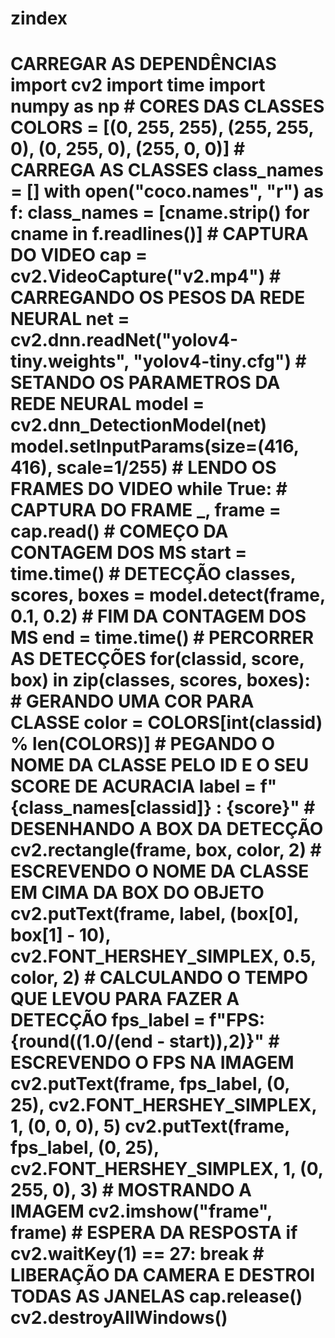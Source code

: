 # zindex
# CARREGAR AS DEPENDÊNCIAS import cv2 import time import numpy as np  # CORES DAS CLASSES COLORS = [(0, 255, 255), (255, 255, 0), (0, 255, 0), (255, 0, 0)]  # CARREGA AS CLASSES class_names = [] with open("coco.names", "r") as f:     class_names = [cname.strip() for cname in f.readlines()]  # CAPTURA DO VIDEO cap = cv2.VideoCapture("v2.mp4")  # CARREGANDO OS PESOS DA REDE NEURAL net = cv2.dnn.readNet("yolov4-tiny.weights", "yolov4-tiny.cfg")  # SETANDO OS PARAMETROS DA REDE NEURAL model = cv2.dnn_DetectionModel(net) model.setInputParams(size=(416, 416), scale=1/255)  # LENDO OS FRAMES DO VIDEO while True:      # CAPTURA DO FRAME     _, frame = cap.read()      # COMEÇO DA CONTAGEM DOS MS     start = time.time()      # DETECÇÃO     classes, scores, boxes = model.detect(frame, 0.1, 0.2)      # FIM DA CONTAGEM DOS MS     end = time.time()      # PERCORRER AS DETECÇÕES     for(classid, score, box) in zip(classes, scores, boxes):         # GERANDO UMA COR PARA CLASSE         color = COLORS[int(classid) % len(COLORS)]          # PEGANDO O NOME DA CLASSE PELO ID E O SEU SCORE DE ACURACIA         label = f"{class_names[classid]} : {score}"          # DESENHANDO A BOX DA DETECÇÃO         cv2.rectangle(frame, box, color, 2)          # ESCREVENDO O NOME DA CLASSE EM CIMA DA BOX DO OBJETO         cv2.putText(frame, label, (box[0], box[1] - 10),                     cv2.FONT_HERSHEY_SIMPLEX, 0.5, color, 2)      # CALCULANDO O TEMPO QUE LEVOU PARA FAZER A DETECÇÃO     fps_label = f"FPS: {round((1.0/(end - start)),2)}"      # ESCREVENDO O FPS NA IMAGEM     cv2.putText(frame, fps_label, (0, 25),                 cv2.FONT_HERSHEY_SIMPLEX, 1, (0, 0, 0), 5)     cv2.putText(frame, fps_label, (0, 25),                 cv2.FONT_HERSHEY_SIMPLEX, 1, (0, 255, 0), 3)      # MOSTRANDO A IMAGEM     cv2.imshow("frame", frame)      # ESPERA DA RESPOSTA     if cv2.waitKey(1) == 27:         break  # LIBERAÇÃO DA CAMERA E DESTROI TODAS AS JANELAS cap.release() cv2.destroyAllWindows()
